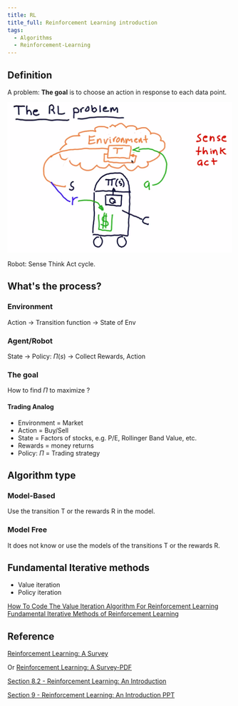 ```yaml
---
title: RL
title_full: Reinforcement Learning introduction
tags:
  - Algorithms
  - Reinforcement-Learning
---
```


## Definition

A problem:
**The goal** is to choose an action in response to each data point.

![RL Robot](../../../../images/RL-Robot.png)

Robot: Sense Think Act cycle.

## What's the process?

### Environment

Action -> Transition function -> State of Env

### Agent/Robot

State -> Policy: $\Pi(s)$ -> Collect Rewards, Action

### The goal

How to find $\Pi$ to maximize ?

#### Trading Analog

* Environment = Market
* Action = Buy/Sell
* State = Factors of stocks, e.g. P/E, Rollinger Band Value, etc.
* Rewards = money returns
* Policy: $\Pi$ = Trading strategy
  
## Algorithm type

### Model-Based

Use the transition T or the rewards R in the model.

### Model Free

It does not know or use the models of the transitions T or the rewards R.

## Fundamental Iterative methods

- Value iteration
- Policy iteration

[How To Code The Value Iteration Algorithm For Reinforcement Learning](https://towardsdatascience.com/how-to-code-the-value-iteration-algorithm-for-reinforcement-learning-8fb806e117d1)
[Fundamental Iterative Methods of Reinforcement Learning](https://towardsdatascience.com/fundamental-iterative-methods-of-reinforcement-learning-df8ff078652a)

## Reference

[Reinforcement Learning: A Survey](https://www.cs.cmu.edu/afs/cs/project/jair/pub/volume4/kaelbling96a-html/rl-survey.html)

Or [Reinforcement Learning: A Survey-PDF](https://arxiv.org/pdf/cs/9605103.pdf)

[Section 8.2 - Reinforcement Learning: An Introduction](http://incompleteideas.net/sutton/book/RLbook2018.pdf)

[Section 9 - Reinforcement Learning: An Introduction PPT](https://people.cs.umass.edu/~barto/courses/cs687/Chapter%209.pdf)